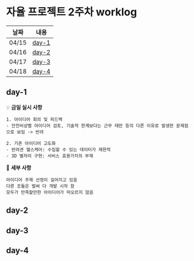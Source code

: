 # 자율 프로젝트 2주차 worklog

|날짜|내용|
|:---:|:---:|
|04/15|[day-1](#day-1)|
|04/16|[day-2](#day-2)|
|04/17|[day-3](#day-3)|
|04/18|[day-4](#day-4)|


## day-1

💡 **금일 실시 사항**

    1. 아이디어 회의 및 피드백
    - 안전비상벨 아이디어 검토, 기술적 한계보다는 근무 태만 등의 다른 이유로 발생한 문제점으로 보임 -> 반려

    2. 기존 아이디어 고도화
    - 반려견 헬스케어: 수집할 수 있는 데이터가 제한적
    - 3D 별자리 구현: 서비스 효용가치의 부재

📜 **세부 사항**

    아이디어 주제 선정이 길어지고 있음
    다른 조들은 벌써 다 개발 시작 함
    모두가 만족할만한 아이디어가 떠오르지 않음

    
## day-2


## day-3


## day-4